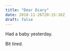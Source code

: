 ```yaml
---
title: "Dear Diary"
date: 2018-11-26T20:15:16Z
draft: false
---
```


Had a baby yesterday.

Bit tired.
